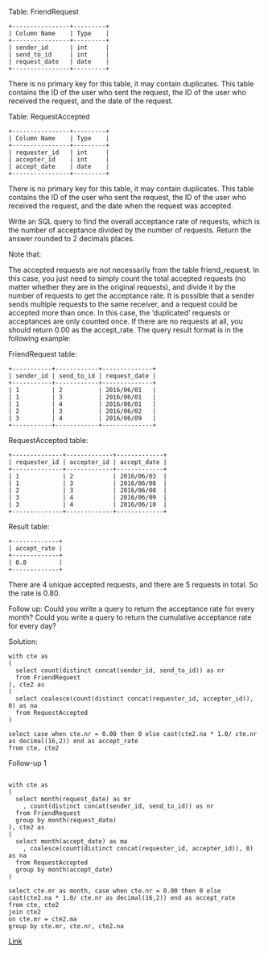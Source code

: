 Table: FriendRequest
```
+----------------+---------+
| Column Name    | Type    |
+----------------+---------+
| sender_id      | int     |
| send_to_id     | int     |
| request_date   | date    |
+----------------+---------+
```
There is no primary key for this table, it may contain duplicates.
This table contains the ID of the user who sent the request, the ID of the user who received the request, and the date of the request.
 
Table: RequestAccepted
```
+----------------+---------+
| Column Name    | Type    |
+----------------+---------+
| requester_id   | int     |
| accepter_id    | int     |
| accept_date    | date    |
+----------------+---------+
```
There is no primary key for this table, it may contain duplicates.
This table contains the ID of the user who sent the request, the ID of the user who received the request, and the date when the request was accepted.
 
Write an SQL query to find the overall acceptance rate of requests, which is the number of acceptance divided by the number of requests. Return the answer rounded to 2 decimals places.

Note that:

The accepted requests are not necessarily from the table friend_request. In this case, you just need to simply count the total accepted requests (no matter whether they are in the original requests), and divide it by the number of requests to get the acceptance rate.
It is possible that a sender sends multiple requests to the same receiver, and a request could be accepted more than once. In this case, the ‘duplicated’ requests or acceptances are only counted once.
If there are no requests at all, you should return 0.00 as the accept_rate.
The query result format is in the following example:

FriendRequest table:
```
+-----------+------------+--------------+
| sender_id | send_to_id | request_date |
+-----------+------------+--------------+
| 1         | 2          | 2016/06/01   |
| 1         | 3          | 2016/06/01   |
| 1         | 4          | 2016/06/01   |
| 2         | 3          | 2016/06/02   |
| 3         | 4          | 2016/06/09   |
+-----------+------------+--------------+
```
RequestAccepted table:
```
+--------------+-------------+-------------+
| requester_id | accepter_id | accept_date |
+--------------+-------------+-------------+
| 1            | 2           | 2016/06/03  |
| 1            | 3           | 2016/06/08  |
| 2            | 3           | 2016/06/08  |
| 3            | 4           | 2016/06/09  |
| 3            | 4           | 2016/06/10  |
+--------------+-------------+-------------+
```
Result table:
```
+-------------+
| accept_rate |
+-------------+
| 0.8         |
+-------------+
```
There are 4 unique accepted requests, and there are 5 requests in total. So the rate is 0.80.
 

Follow up:
Could you write a query to return the acceptance rate for every month?
Could you write a query to return the cumulative acceptance rate for every day?

Solution:
```
with cte as
(
  select count(distinct concat(sender_id, send_to_id)) as nr
  from FriendRequest
), cte2 as
(
  select coalesce(count(distinct concat(requester_id, accepter_id)), 0) as na
  from RequestAccepted
)

select case when cte.nr = 0.00 then 0 else cast(cte2.na * 1.0/ cte.nr as decimal(16,2)) end as accept_rate
from cte, cte2
```
Follow-up 1
```

with cte as
(
  select month(request_date) as mr
    , count(distinct concat(sender_id, send_to_id)) as nr
  from FriendRequest
  group by month(request_date)  
), cte2 as
(
  select month(accept_date) as ma   
    , coalesce(count(distinct concat(requester_id, accepter_id)), 0) as na
  from RequestAccepted
  group by month(accept_date)  
)

select cte.mr as month, case when cte.nr = 0.00 then 0 else cast(cte2.na * 1.0/ cte.nr as decimal(16,2)) end as accept_rate
from cte, cte2
join cte2
on cte.mr = cte2.ma
group by cte.mr, cte.nr, cte2.na

```
[Link](https://leetcode.com/problems/friend-requests-i-overall-acceptance-rate/)
